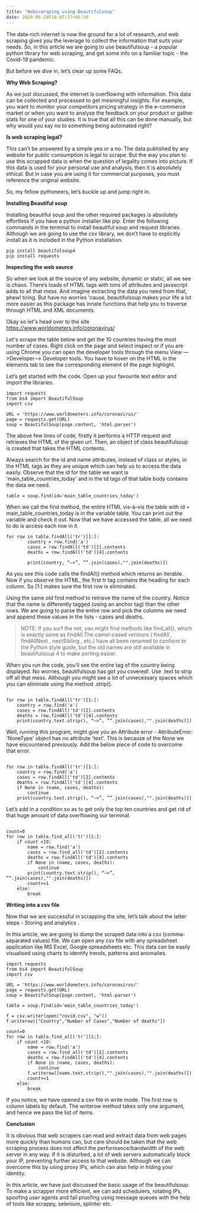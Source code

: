 ```yaml
---
title: "Webscaraping using Beautifulsoup"
date: 2020-05-29T10:07:17+05:30
---
```


The data-rich internet is now the ground for a lot of research, and web scraping gives you the leverage to collect the information that suits your needs.
So, in this article we are going to use beautifulsoup - a popular python library for web scraping, and get some info on a familiar topic - the Covid-19 pandemic.

But before we dive in, let’s clear up some FAQs.

**Why Web Scraping?**

As we just discussed, the internet is overflowing with information. This data can be collected and processed to get meaningful insights. For example, you want to monitor your competitors pricing strategy in the e-commerce market or when you want to analyse the feedback on your product or gather stats for one of your studies. It is true that all this can be done manually, but why would you say no to something being automated right? 

**Is web scraping legal?**

This can’t be answered by a simple yes or a no. The data published by any website for public consumption is legal to scrape. But the way you plan to use this scrapped data is when the question of legality comes into picture. If this data is used for your personal use and analysis, then it is absolutely ethical. But in case you are using it for commercial purposes, you must reference the original website.

So, my fellow pythoneers, let’s buckle up and jump right in.


**Installing Beautiful soup**

Installing beautiful soup and the other required packages is absolutely effortless if you have a python installer like pip. Enter the following commands in the terminal to install beautiful soup and request libraries. Although we are going to use the csv library, we don’t have to explicitly install as it is included in the Python installation.


```
pip install beautifulsoup4
pip install requests

```



**Inspecting the web source**

So when we look at the source of any website, dynamic or static, all we see is chaos. There’s loads of HTML tags with tons of attributes and javascript adds to all that mess. And imagine extracting the data you need from that, phew! tiring. But have no worries 'cause, beautifulsoup makes your life a lot more easier as this package has innate functions that help you to traverse through HTML and XML documents. 

Okay so let's head over to the site https://www.worldometers.info/coronavirus/ 

Let's scrape the table below and get the 10 countries having the most number of cases. Right click on the page and select inspect or if you are using Chrome you can open the developer tools through the menu View —>Developer—> Developer tools. You have to hover on the HTML in the elements tab to see the corresponding element of the page highlight.

 Let’s get started with the code. Open up your favourite text editor and import the libraries.

```
import requests
from bs4 import BeautifulSoup
import csv
 
URL = 'https://www.worldometers.info/coronavirus/'
page = requests.get(URL)
soup = BeautifulSoup(page.content, 'html.parser')

```

 The above few lines of code, firstly it performs a HTTP request and retrieves the HTML of the given url. Then, an object of class beautifulsoup is created that takes the HTML contents. 

Always search for the id and name attributes, instead of class or styles, in the HTML tags as they are unique which can help us to access the data easily. Observe that the id for the table we want is 'main_table_countries_today’ and in the td tags of that table body contains the data we need. 

```
table = soup.find(id='main_table_countries_today')

```

When we call the find method, the entire HTML vis-à-vis the table with id = main_table_countries_today is in the variable table. You can print out the variable and check it out.
Now that we have accessed the table, all we need to do is access each row in it.

```
for row in table.findAll('tr')[1:]:  
		country = row.find('a')
		cases = row.findAll('td')[2].contents
		deaths = row.findAll('td')[4].contents

		print(country, “—>”, ””.join(cases),"".join(deaths)])

```

As you see this code calls the findAll() method which returns an iterable. Now if you observe the HTML, the first tr tag contains the heading for each column. So [1:] makes sure the first row is eliminated.

Using the same old find method to retrieve the name of the country. Notice that the name is differently tagged (using an anchor tag) than the other rows. 
We are going to parse the entire row and pick the columns we need and append those values in the lists - cases and deaths.

>NOTE: If you surf the net, you might find methods like find_all(), which is exactly same as findAll.The camel-cased versions ( findAll , findAllNext , nextSibling , etc.) have all been renamed to conform to the Python style guide, but the old names are still available in beautifulsoup 4 to make porting easier.


When you run the code, you’ll see the entire tag of the country being displayed. No worries, beautifulsoup has got you covered!. Use .text to strip off all that mess. Although you might see a lot of unnecessary spaces which you can eliminate using the method .strip().



```

for row in table.findAll('tr')[1:]:  
	country = row.find('a')
	cases = row.findAll('td')[2].contents
	deaths = row.findAll('td')[4].contents
	print(country.text.strip(), “—>”, ””.join(cases),"".join(deaths)])
```

Well, running this program, might give you an Attribute error - AttributeError: 'NoneType' object has no attribute 'text'. This is because of the None we have encountered previously. Add the below piece of code to overcome that error.

```

for row in table.findAll('tr')[1:]:  
	country = row.find('a')
	cases = row.findAll('td')[2].contents
	deaths = row.findAll('td')[4].contents
	if None in (name, cases, deaths):
		continue
	print(country.text.strip(), “—>”, ””.join(cases),"".join(deaths)])

```

Let’s add in a condition so as to get only the top ten countries and get rid of that huge amount of data overflowing our terminal. 

```

count=0
for row in table.find_all('tr')[1:]:  
	if count <10:
		name = row.find('a')
		cases = row.find_all('td')[2].contents
		deaths = row.findAll('td')[4].contents
		if None in (name, cases, deaths):
			continue
		print(country.text.strip(), “—>”, ””.join(cases),"".join(deaths)])
		count+=1
	else:
		break

```

**Writing into a csv file**

Now that we are successful in scrapping the site, let’s talk about the latter steps - Storing and analytics .

In this article, we are going to dump the scraped data into a csv (comma-separated values) file. We can open any csv file with any spreadsheet application like MS Excel, Google spreadsheets etc. This data can be easily visualised using charts to identify trends, patterns and anomalies. 

```
import requests
from bs4 import BeautifulSoup
import csv

URL = 'https://www.worldometers.info/coronavirus/'
page = requests.get(URL)
soup = BeautifulSoup(page.content, 'html.parser')

table = soup.find(id='main_table_countries_today')

f = csv.writer(open("covid.csv", "w"))
f.writerow(["Country","Number of Cases","Number of deaths"])

count=0
for row in table.find_all('tr')[1:]:  
	if count <10:
		name = row.find('a')
		cases = row.find_all('td')[2].contents
		deaths = row.findAll('td')[4].contents
		if None in (name, cases, deaths):
			continue
		f.writerow([name.text.strip(),"".join(cases),"".join(deaths)])
		count+=1
	else:
		break

```
If you notice, we have opened a csv file in write mode. The first row is column labels by default. The writerow method takes only one argument, and hence we pass the list of items.


**Conclusion**

It is obvious that web scrapers can read and extract data from web pages more quickly than humans can, but care should be taken that the web scraping process does not affect the performance/bandwidth of the web server in any way. If it is disturbed, a lot of web servers automatically block your IP, preventing further access to that website. Although we can overcome this by using proxy IPs, which can also help in hiding your identity.

In this article, we have just discussed the basic usage of the beautifulsoup. To make a scrapper more efficient, we can add schedulers, rotating IPs, spoofing user agents and fail proofing  using message queues with the help of tools like scrappy, selenium, splinter etc.  
 
